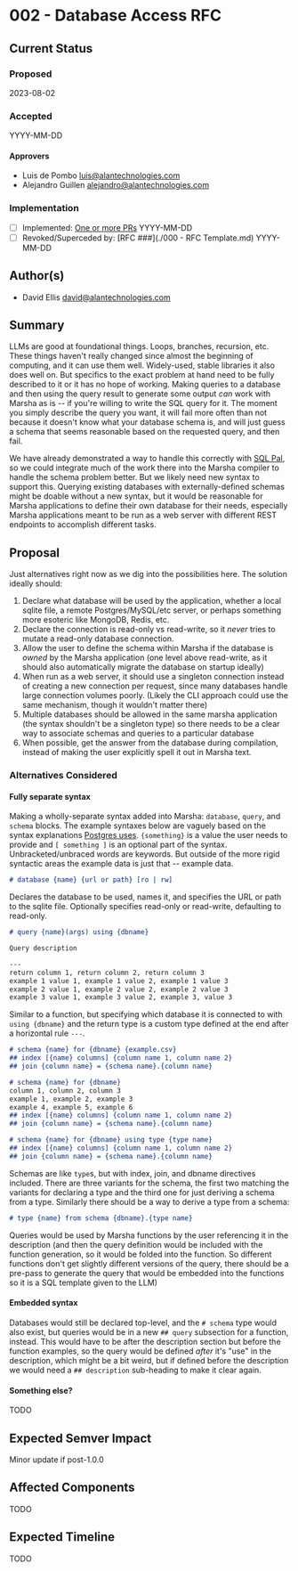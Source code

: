 # 002 - Database Access RFC

## Current Status

### Proposed

2023-08-02

### Accepted

YYYY-MM-DD

#### Approvers

- Luis de Pombo <luis@alantechnologies.com>
- Alejandro Guillen <alejandro@alantechnologies.com>

### Implementation

- [ ] Implemented: [One or more PRs](https://github.com/alantech/marsha/some-pr-link-here) YYYY-MM-DD
- [ ] Revoked/Superceded by: [RFC ###](./000 - RFC Template.md) YYYY-MM-DD

## Author(s)

- David Ellis <david@alantechnologies.com>

## Summary

LLMs are good at foundational things. Loops, branches, recursion, etc. These things haven't really changed since almost the beginning of computing, and it can use them well. Widely-used, stable libraries it also does well on. But specifics to the exact problem at hand need to be fully described to it or it has no hope of working. Making queries to a database and then using the query result to generate some output *can* work with Marsha as is -- if you're willing to write the SQL query for it. The moment you simply describe the query you want, it will fail more often than not because it doesn't know what your database schema is, and will just guess a schema that seems reasonable based on the requested query, and then fail.

We have already demonstrated a way to handle this correctly with [SQL Pal](https://github.com/alantech/sqlpal), so we could integrate much of the work there into the Marsha compiler to handle the schema problem better. But we likely need new syntax to support this. Querying existing databases with externally-defined schemas might be doable without a new syntax, but it would be reasonable for Marsha applications to define their own database for their needs, especially Marsha applications meant to be run as a web server with different REST endpoints to accomplish different tasks.

## Proposal

Just alternatives right now as we dig into the possibilities here. The solution ideally should:

1. Declare what database will be used by the application, whether a local sqlite file, a remote Postgres/MySQL/etc server, or perhaps something more esoteric like MongoDB, Redis, etc.
2. Declare the connection is read-only vs read-write, so it *never* tries to mutate a read-only database connection.
3. Allow the user to define the schema within Marsha if the database is *owned* by the Marsha application (one level above read-write, as it should also automatically migrate the database on startup ideally)
4. When run as a web server, it should use a singleton connection instead of creating a new connection per request, since many databases handle large connection volumes poorly. (Likely the CLI approach could use the same mechanism, though it wouldn't matter there)
5. Multiple databases should be allowed in the same marsha application (the syntax shouldn't be a singleton type) so there needs to be a clear way to associate schemas and queries to a particular database
6. When possible, get the answer from the database during compilation, instead of making the user explicitly spell it out in Marsha text.

### Alternatives Considered

#### Fully separate syntax

Making a wholly-separate syntax added into Marsha: `database`, `query`, and `schema` blocks. The example syntaxes below are vaguely based on the syntax explanations [Postgres uses](https://www.postgresql.org/docs/current/sql-select.html). `{something}` is a value the user needs to provide and `[ something ]` is an optional part of the syntax. Unbracketed/unbraced words are keywords. But outside of the more rigid syntactic areas the example data is just that -- example data.

```md
# database {name} {url or path} [ro | rw]
```

Declares the database to be used, names it, and specifies the URL or path to the sqlite file. Optionally specifies read-only or read-write, defaulting to read-only.

```md
# query {name}(args) using {dbname}

Query description

---
return column 1, return column 2, return column 3
example 1 value 1, example 1 value 2, example 1 value 3
example 2 value 1, example 2 value 2, example 2 value 3
example 3 value 1, example 3 value 2, example 3, value 3
```

Similar to a function, but specifying which database it is connected to with `using {dbname}` and the return type is a custom type defined at the end after a horizontal rule `---`.

```md
# schema {name} for {dbname} {example.csv}
## index [{name} columns] {column name 1, column name 2}
## join {column name} = {schema name}.{column name}
```

```md
# schema {name} for {dbname}
column 1, column 2, column 3
example 1, example 2, example 3
example 4, example 5, example 6
## index [{name} columns] {column name 1, column name 2}
## join {column name} = {schema name}.{column name}
```

```md
# schema {name} for {dbname} using type {type name}
## index [{name} columns] {column name 1, column name 2}
## join {column name} = {schema name}.{column name}
```

Schemas are like `type`s, but with index, join, and dbname directives included. There are three variants for the schema, the first two matching the variants for declaring a type and the third one for just deriving a schema from a type. Similarly there should be a way to derive a type from a schema:

```md
# type {name} from schema {dbname}.{type name}
```

Queries would be used by Marsha functions by the user referencing it in the description (and then the query definition would be included with the function generation, so it would be folded into the function. So different functions don't get slightly different versions of the query, there should be a pre-pass to generate the query that would be embedded into the functions so it is a SQL template given to the LLM)

#### Embedded syntax

Databases would still be declared top-level, and the `# schema` type would also exist, but queries would be in a new `## query` subsection for a function, instead. This would have to be after the description section but before the function examples, so the query would be defined *after* it's "use" in the description, which might be a bit weird, but if defined before the description we would need a `## description` sub-heading to make it clear again.

#### Something else?

TODO

## Expected Semver Impact

Minor update if post-1.0.0

## Affected Components

TODO

## Expected Timeline

TODO
